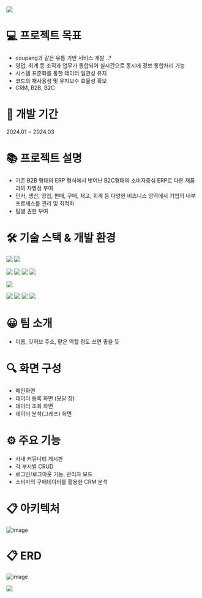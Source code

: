 <img src="https://capsule-render.vercel.app/api?type=waving&color=timeAuto&height=300&section=header&text=JM%20ERP&desc=Jump%20to%20Moon%20Team%20ERP%20Project&fontSize=90&fontColor=fffefb"/>

# 💻 프로젝트 목표
- coupang과 같은 유통 기반 서비스 개발 ..?
- 영업, 회계 등 조직과 업무가 통합되어 실시간으로 동시에 정보 통합처리 가능
- 시스템 표준화를 통한 데이터 일관성 유지
- 코드의 재사용성 및 유지보수 효율성 확보
- CRM, B2B, B2C

# 📆 개발 기간
2024.01 ~ 2024.03

# 📚 프로젝트 설명
- 기존 B2B 형태의 ERP 형식에서 벗어난 B2C형태의 소비자중심 ERP로 다른 제품과의 차별점 부여
- 인사, 생산, 영업, 판매, 구매, 재고, 회계 등 다양한 비즈니스 영역에서 기업의 내부 프로세스를 관리 및 최적화
- 팀별 권한 부여

# 🛠 기술 스택 & 개발 환경
<img src="https://img.shields.io/badge/java-007396?style=for-the-badge&logo=java&logoColor=white"> <img src="https://img.shields.io/badge/springboot-6DB33F?style=for-the-badge&logo=spring&logoColor=white">

<img src="https://img.shields.io/badge/html5-E34F26?style=for-the-badge&logo=html5&logoColor=white"> <img src="https://img.shields.io/badge/javascript-F7DF1E?style=for-the-badge&logo=javascript&logoColor=black"> <img src="https://img.shields.io/badge/css-1572B6?style=for-the-badge&logo=css3&logoColor=white"> <img src="https://img.shields.io/badge/python-3776AB?style=for-the-badge&logo=python&logoColor=white">  

<img src="https://img.shields.io/badge/mysql-4479A1?style=for-the-badge&logo=mysql&logoColor=white"> 

<img src="https://img.shields.io/badge/github-181717?style=for-the-badge&logo=github&logoColor=white"> <img src="https://img.shields.io/badge/git-F05032?style=for-the-badge&logo=git&logoColor=white"> <img src="https://img.shields.io/badge/bootstrap-7952B3?style=for-the-badge&logo=bootstrap&logoColor=white"> <img src="https://img.shields.io/badge/notion-000000?style=for-the-badge&logo=notion&logoColor=white">

# 😀 팀 소개
- 이름, 깃허브 주소, 맡은 역할 정도 쓰면 좋을 듯

# 🔍 화면 구성
- 메인화면
- 데이터 등록 화면 (모달 창)
- 데이터 조회 화면
- 데이터 분석(그래프) 화면

# ⚙ 주요 기능
- 사내 커뮤니티 게시판
- 각 부서별 CRUD
- 로그인/로그아웃 기능, 관리자 모드
- 소비자의 구매데이터를 활용한 CRM 분석
 
# 📋 아키텍처
![image](https://github.com/MoonSungBin95/JumptoMoon/assets/151815152/94411d83-4caf-4f1a-97b5-3b3a4e0e45a6)

# 📋 ERD
![image](https://github.com/MoonSungBin95/JumptoMoon/assets/151815152/33c7a888-9538-4c0a-83f6-ce16b377c86d)


<img src="https://capsule-render.vercel.app/api?type=waving&color=timeAuto&height=150&section=footer" /> 

